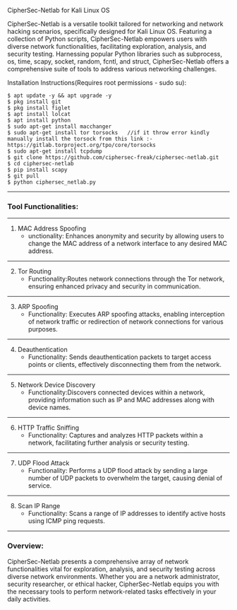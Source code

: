 CipherSec-Netlab for Kali Linux OS

CipherSec-Netlab is a versatile toolkit tailored for networking and network hacking scenarios, specifically designed for Kali Linux OS. Featuring a collection of Python scripts, CipherSec-Netlab empowers users with diverse network functionalities, facilitating exploration, analysis, and security testing. Harnessing popular Python libraries such as subprocess, os, time, scapy, socket, random, fcntl, and struct, CipherSec-Netlab offers a comprehensive suite of tools to address various networking challenges.

Installation Instructions(Requires root permissions - sudo su):

```
$ apt update -y && apt upgrade -y
$ pkg install git
$ pkg install figlet
$ apt install lolcat
$ apt install python
$ sudo apt-get install macchanger
$ sudo apt-get install tor torsocks   //if it throw error kindly manually install the torsock from this link :- https://gitlab.torproject.org/tpo/core/torsocks
$ sudo apt-get install tcpdump
$ git clone https://github.com/ciphersec-freak/ciphersec-netlab.git
$ cd ciphersec-netlab
$ pip install scapy
$ git pull
$ python ciphersec_netlab.py
```

---

### Tool Functionalities:

---

1. MAC Address Spoofing
   - unctionality: Enhances anonymity and security by allowing users to change the MAC address of a network interface to any desired MAC address.

---

2. Tor Routing
   - Functionality:Routes network connections through the Tor network, ensuring enhanced privacy and security in communication.

---

3. ARP Spoofing
   - Functionality: Executes ARP spoofing attacks, enabling interception of network traffic or redirection of network connections for various purposes.

---

4. Deauthentication
   - Functionality: Sends deauthentication packets to target access points or clients, effectively disconnecting them from the network.

---

5. Network Device Discovery
   - Functionality:Discovers connected devices within a network, providing information such as IP and MAC addresses along with device names.

---

6. HTTP Traffic Sniffing
   - Functionality: Captures and analyzes HTTP packets within a network, facilitating further analysis or security testing.

---

7. UDP Flood Attack
   - Functionality: Performs a UDP flood attack by sending a large number of UDP packets to overwhelm the target, causing denial of service.
 
---

8. Scan IP Range
   - Functionality: Scans a range of IP addresses to identify active hosts using ICMP ping requests.

---

### Overview:

CipherSec-Netlab presents a comprehensive array of network functionalities vital for exploration, analysis, and security testing across diverse network environments. Whether you are a network administrator, security researcher, or ethical hacker, CipherSec-Netlab equips you with the necessary tools to perform network-related tasks effectively in your daily activities.
